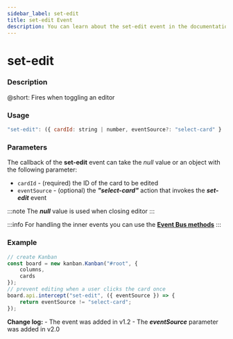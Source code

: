 ```yaml
---
sidebar_label: set-edit
title: set-edit Event
description: You can learn about the set-edit event in the documentation of the DHTMLX JavaScript Kanban library. Browse developer guides and API reference, try out code examples and live demos, and download a free 30-day evaluation version of DHTMLX Kanban.
---
```


# set-edit

### Description

@short: Fires when toggling an editor

### Usage

~~~jsx {}
"set-edit": ({ cardId: string | number, eventSource?: "select-card" } | null) => void;
~~~

### Parameters

The callback of the **set-edit** event can take the *null* value or an object with the following parameter:

- `cardId` - (required) the ID of the card to be edited
- `eventSource` - (optional) the ***"select-card"*** action that invokes the ***set-edit*** event

:::note
The ***null*** value is used when closing editor
:::

:::info
For handling the inner events you can use the [**Event Bus methods**](api/overview/main_overview.md/#event-bus-methods)
:::

### Example

~~~jsx {7-9}
// create Kanban
const board = new kanban.Kanban("#root", {
    columns,
    cards
});
// prevent editing when a user clicks the card once
board.api.intercept("set-edit", ({ eventSource }) => {
    return eventSource != "select-card";
});
~~~

**Change log:**
    - The event was added in v1.2
    - The ***eventSource*** parameter was added in v2.0
